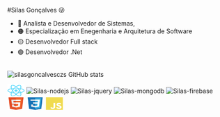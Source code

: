 #Silas Gonçalves 😜

- 🔴  Analista e Desenvolvedor de Sistemas, 
- 🟠  Especialização em Enegenharia e Arquitetura de Software
- 🟡  Desenvolvedor Full stack
- 🟢  Desenvolvedor .Net

##


![silasgoncalvesczs GitHub stats](https://github-readme-stats.vercel.app/api?username=silasgoncalvesczs&show_icons=true&theme=dark&count_private=true)

<div style="display: inline_block">
    <img align="center" alt="Silas-React" height="30" width="40"
        src="https://raw.githubusercontent.com/devicons/devicon/master/icons/react/react-original.svg">
    <img align="center" alt="Silas-nodejs" height="30" width="40"
        src="https://cdn.jsdelivr.net/gh/devicons/devicon/icons/nodejs/nodejs-original.svg">
    <img align="center" alt="Silas-jquery" height="30" width="40"
        src="https://cdn.jsdelivr.net/gh/devicons/devicon/icons/jquery/jquery-original.svg">
    <img align="center" alt="Silas-mongodb" height="30" width="40"
        src="https://cdn.jsdelivr.net/gh/devicons/devicon/icons/mongodb/mongodb-original.svg">
    <img align="center" alt="Silas-firebase" height="30" width="40"
        src="https://cdn.jsdelivr.net/gh/devicons/devicon/icons/firebase/firebase-plain.svg">
    <img align="center" alt="Silas-HTML" height="30" width="40"
        src="https://raw.githubusercontent.com/devicons/devicon/master/icons/html5/html5-original.svg">
    <img align="center" alt="Silas-CSS" height="30" width="40"
        src="https://raw.githubusercontent.com/devicons/devicon/master/icons/css3/css3-original.svg">
    <img align="center" alt="Silas-Js" height="30" width="40"
        src="https://raw.githubusercontent.com/devicons/devicon/master/icons/javascript/javascript-plain.svg">
</div>

##
